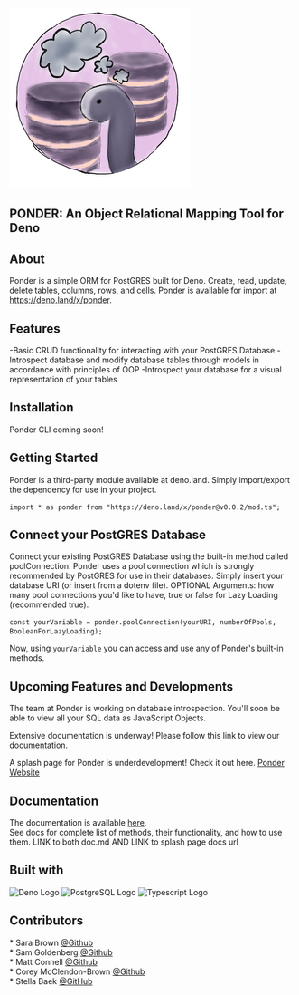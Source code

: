 ![image](./assets/small-ponder.png)


## PONDER: An Object Relational Mapping Tool for Deno

## About

Ponder is a simple ORM for PostGRES built for Deno. Create, read, update, delete tables, columns, rows, and cells. 
Ponder is available for import at https://deno.land/x/ponder.

## Features

-Basic CRUD functionality for interacting with your PostGRES Database
-Introspect database and modify database tables through models in accordance with principles of OOP
-Introspect your database for a visual representation of your tables

## Installation

Ponder CLI coming soon!

## Getting Started
Ponder is a third-party module available at deno.land. Simply import/export the dependency for use in your project.

```
import * as ponder from "https://deno.land/x/ponder@v0.0.2/mod.ts";
```

## Connect your PostGRES Database
Connect your existing PostGRES Database using the built-in method called poolConnection. Ponder uses a pool connection which is strongly recommended by PostGRES for use in their databases. Simply insert your database URI (or insert from a dotenv file). OPTIONAL Arguments: how many pool connections you'd like to have, true or false for Lazy Loading (recommended true).

```
const yourVariable = ponder.poolConnection(yourURI, numberOfPools, BooleanForLazyLoading);
```

Now, using ```yourVariable``` you can access and use any of Ponder's built-in methods.

## Upcoming Features and Developments

The team at Ponder is working on database introspection. You'll soon be able to view all your SQL data as JavaScript Objects.

Extensive documentation is underway! Please follow this link to view our documentation.

A splash page for Ponder is underdevelopment! Check it out here. <a href="https://ponder.deno.dev/">Ponder Website</a>


## Documentation

The documentation is available <a href="https://ponder.deno.dev/docsfolder/docshome">here</a>. <br>
See docs for complete list of methods, their functionality, and how to use them.
LINK to both doc.md AND LINK to splash page docs url

## Built with

<p float="left">

<a href="https://deno.land/"><img src="https://img.shields.io/badge/Deno-white?style=for-the-badge&logo=deno&logoColor=464647" alt="Deno Logo" style="display: inline-block"></a>
<a href="https://www.postgresql.org/"><img src="https://img.shields.io/badge/PostgreSQL-316192?style=for-the-badge&logo=postgresql&logoColor=white" alt="PostgreSQL Logo" style="display: inline-block"></a>
<a href="https://www.typescriptlang.org/"><img src="https://img.shields.io/badge/TypeScript-007ACC?style=for-the-badge&logo=typescript&logoColor=white" alt="Typescript Logo" style="display: inline-block"></a>

</p>


## Contributors
<p>
* Sara Brown <a href="https://github.com/Sbrown2018">@Github</a> <br> 
* Sam Goldenberg <a href="https://github.com/sammyb1rd">@Github</a> <br>
* Matt Connell <a href="https://github.com/Matt-2112">@Github</a> <br>
* Corey McClendon-Brown <a href="https://github.com/mcbrownc">@Github</a> <br>
* Stella Baek <a href="https://github.com/StellaBaek">@GitHub </a> 
  
</p>

